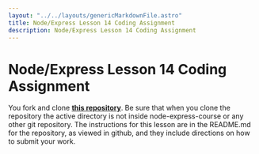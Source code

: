 ```yaml
---
layout: "../../layouts/genericMarkdownFile.astro"
title: Node/Express Lesson 14 Coding Assignment
description: Node/Express Lesson 14 Coding Assignment
---
```


# Node/Express Lesson 14 Coding Assignment

You fork and clone **[this repository](https://github.com/Code-the-Dream-School/chaitest)**. Be sure that when you clone the repository the active directory is not inside node-express-course or any other git repository. The instructions for this lesson are in the README.md for the repository, as viewed in github, and they include directions on how to submit your work.
